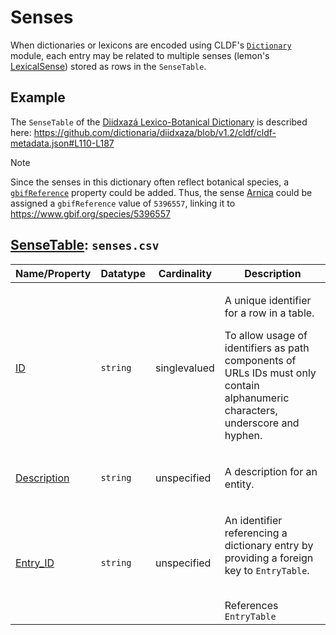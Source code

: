 # Senses

When dictionaries or lexicons are encoded using CLDF's [`Dictionary`](../../modules/Dictionary) module,
each entry may be related to multiple senses (lemon's [LexicalSense](http://lemon-model.net/lemon#LexicalSense)) stored as rows in the `SenseTable`.


## Example

The `SenseTable` of the [Diidxazá Lexico-Botanical Dictionary](https://dictionaria.clld.org/contributions/diidxaza)
is described here: https://github.com/dictionaria/diidxaza/blob/v1.2/cldf/cldf-metadata.json#L110-L187

> [!NOTE]
> Since the senses in this dictionary often reflect botanical species, a [`gbifReference`](https://cldf.clld.org/v1.0/terms.html#gbifReference)
> property could be added. Thus, the sense [Arnica](https://dictionaria.clld.org/units/diidxaza-E0110) could be
> assigned a `gbifReference` value of `5396557`, linking it to https://www.gbif.org/species/5396557

## [SenseTable](http://cldf.clld.org/v1.0/terms.rdf#SenseTable): `senses.csv`

Name/Property | Datatype | Cardinality | Description
 --- | --- | --- | --- 
[ID](http://cldf.clld.org/v1.0/terms.rdf#id) | `string` | singlevalued | <div> <p>A unique identifier for a row in a table.</p> <p> To allow usage of identifiers as path components of URLs IDs must only contain alphanumeric characters, underscore and hyphen. </p> </div> 
[Description](http://cldf.clld.org/v1.0/terms.rdf#description) | `string` | unspecified | <div> <p>A description for an entity.</p> </div> 
[Entry_ID](http://cldf.clld.org/v1.0/terms.rdf#entryReference) | `string` | unspecified | <div> <p> An identifier referencing a dictionary entry by providing a foreign key to <code>EntryTable</code>. </p> </div> <br>References <code>EntryTable</code>
